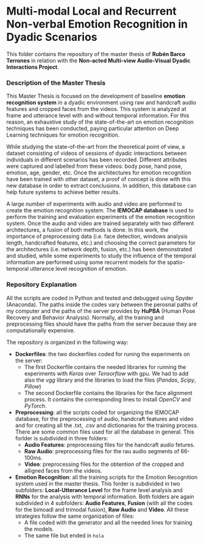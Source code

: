 # Multi-modal Local and Recurrent Non-verbal Emotion Recognition in Dyadic Scenarios

This folder contains the repository of the master thesis of **Rubén Barco Terrones** in relation with the **Non-acted Multi-view Audio-Visual Dyadic Interactions Project**.

### Description of the Master Thesis
This Master Thesis is focused on the development of baseline **emotion recognition system** in a dyadic environment using raw and handcraft audio features and cropped faces from the videos. This system is analyzed at frame and utterance level with and without temporal information. For this reason, an exhaustive study of the state-of-the-art on emotion recognition techniques has been conducted, paying particular attention on Deep Learning techniques for emotion recognition.

While studying the state-of-the-art from the theoretical point of view, a dataset consisting of videos of sessions of dyadic interactions between individuals in different scenarios has been recorded. Different attributes were captured and labelled from these videos: body pose, hand pose, emotion, age, gender, etc. Once the architectures for emotion recognition have been trained with other dataset, a proof of concept is done with this new database in order to extract conclusions. In addition, this database can help future systems to achieve better results.

A large number of experiments with audio and video are performed to create the emotion recognition system. The **IEMOCAP database** is used to perform the training and evaluation experiments of the emotion recognition system. Once the audio and video are trained separately with two different architectures, a fusion of both methods is done. In this work, the importance of preprocessing data (i.e. face detection, windows analysis length, handcrafted features, etc.) and choosing the correct parameters for the architectures (i.e. network depth, fusion, etc.) has been demonstrated and studied, while some experiments to study the influence of the temporal information are performed using some recurrent models for the spatio-temporal utterance level recognition of emotion.

### Repository Explanation

All the scripts are coded in Python and tested and debugged using Spyder (Anaconda). The paths inside the codes vary between the perosnal paths of my computer and the paths of the server provides by **HuPBA** (Human Pose Recovery and Behavior Analysis). Normally, all the training and preprocessing files should have the paths from the server because they are computationally expensive. 

The repository is organized in the following way: 

* **Dockerfiles**: the two dockerfiles coded for runing the experiments on the server:
  * The first Dockerfile contains the needed libraries for running the experiments with *Keras* over *Tensorflow* with gpu. We had to add also the *vgg* library and the libraries to load the files (*Pandas*, *Scipy*, *Pillow*)
  * The second Dockerfile contains the libraries for the face alignment process. It contains the corresponding lines to install *OpenCV* and *PyTorch*.
* **Preprocessing**: all the scripts coded for organizing the IEMOCAP database, for the preprocessing of audio, handcraft features and video and for creating all the .txt, .csv and dictionaries for the training process. There are some common files used for all the database in general. This forlder is subdivided in three folders:
  * **Audio Features**: preprocessing files for the handcraft audio fetures. 
  * **Raw Audio**: preprocessing files for the rau audio segments of 66-100ms.
  * **Video**: preprocessing files for the obtention of the cropped and alligned faces from the videos.
* **Emotion Recognition**: all the training scripts for the Emotion Recognition system used in the master thesis. This forder is subdivided in two subfolders: **Local-Utterance Level** for the frame level analysis and **RNNs** for the analysis with temporal information. Both folders are again subdivided in 4 subfolders: **Audio Features**, **Fusion** (with all the codes for the bimoadl and trimodal fusion), **Raw Audio** and **Video**. All these strategies follow the same organization of files:
  * A file coded with the generator and all the needed lines for training the models.
  * The same file but ended in `hola`
